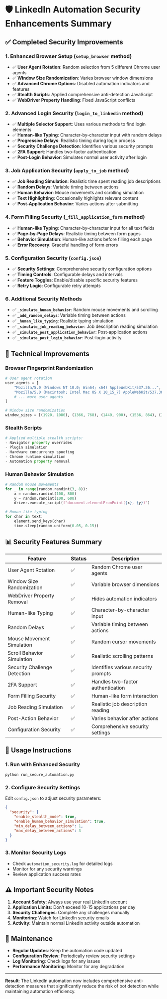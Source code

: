 # 🛡️ LinkedIn Automation Security Enhancements Summary

## ✅ Completed Security Improvements

### 1. **Enhanced Browser Setup** (`setup_browser` method)
- ✅ **User Agent Rotation**: Random selection from 5 different Chrome user agents
- ✅ **Window Size Randomization**: Varies browser window dimensions
- ✅ **Advanced Chrome Options**: Disabled automation indicators and features
- ✅ **Stealth Scripts**: Applied comprehensive anti-detection JavaScript
- ✅ **WebDriver Property Handling**: Fixed JavaScript conflicts

### 2. **Advanced Login Security** (`login_to_linkedin` method)
- ✅ **Multiple Selector Support**: Uses various methods to find login elements
- ✅ **Human-like Typing**: Character-by-character input with random delays
- ✅ **Progressive Delays**: Realistic timing during login process
- ✅ **Security Challenge Detection**: Identifies various security prompts
- ✅ **2FA Support**: Handles two-factor authentication
- ✅ **Post-Login Behavior**: Simulates normal user activity after login

### 3. **Job Application Security** (`apply_to_job` method)
- ✅ **Job Reading Simulation**: Realistic time spent reading job descriptions
- ✅ **Random Delays**: Variable timing between actions
- ✅ **Human Behavior**: Mouse movements and scrolling simulation
- ✅ **Text Highlighting**: Occasionally highlights relevant content
- ✅ **Post-Application Behavior**: Varies actions after submitting

### 4. **Form Filling Security** (`_fill_application_form` method)
- ✅ **Human-like Typing**: Character-by-character input for all text fields
- ✅ **Page-by-Page Delays**: Realistic timing between form pages
- ✅ **Behavior Simulation**: Human-like actions before filling each page
- ✅ **Error Recovery**: Graceful handling of form errors

### 5. **Configuration Security** (`config.json`)
- ✅ **Security Settings**: Comprehensive security configuration options
- ✅ **Timing Controls**: Configurable delays and intervals
- ✅ **Feature Toggles**: Enable/disable specific security features
- ✅ **Retry Logic**: Configurable retry attempts

### 6. **Additional Security Methods**
- ✅ **`_simulate_human_behavior`**: Random mouse movements and scrolling
- ✅ **`_add_random_delays`**: Variable timing between actions
- ✅ **`_human_like_typing`**: Realistic typing simulation
- ✅ **`_simulate_job_reading_behavior`**: Job description reading simulation
- ✅ **`_simulate_post_application_behavior`**: Post-application actions
- ✅ **`_simulate_post_login_behavior`**: Post-login activity

## 🔧 Technical Improvements

### Browser Fingerprint Randomization
```python
# User agent rotation
user_agents = [
    "Mozilla/5.0 (Windows NT 10.0; Win64; x64) AppleWebKit/537.36...",
    "Mozilla/5.0 (Macintosh; Intel Mac OS X 10_15_7) AppleWebKit/537.36...",
    # ... more user agents
]

# Window size randomization
window_sizes = [(1920, 1080), (1366, 768), (1440, 900), (1536, 864), (1280, 720)]
```

### Stealth Scripts
```python
# Applied multiple stealth scripts:
- Navigator property overrides
- Plugin simulation
- Hardware concurrency spoofing
- Chrome runtime simulation
- Automation property removal
```

### Human Behavior Simulation
```python
# Random mouse movements
for _ in range(random.randint(3, 8)):
    x = random.randint(100, 800)
    y = random.randint(100, 600)
    driver.execute_script(f"document.elementFromPoint({x}, {y})")

# Human-like typing
for char in text:
    element.send_keys(char)
    time.sleep(random.uniform(0.05, 0.15))
```

## 📊 Security Features Summary

| Feature | Status | Description |
|---------|--------|-------------|
| User Agent Rotation | ✅ | Random Chrome user agents |
| Window Size Randomization | ✅ | Variable browser dimensions |
| WebDriver Property Removal | ✅ | Hides automation indicators |
| Human-like Typing | ✅ | Character-by-character input |
| Random Delays | ✅ | Variable timing between actions |
| Mouse Movement Simulation | ✅ | Random cursor movements |
| Scroll Behavior Simulation | ✅ | Realistic scrolling patterns |
| Security Challenge Detection | ✅ | Identifies various security prompts |
| 2FA Support | ✅ | Handles two-factor authentication |
| Form Filling Security | ✅ | Human-like form interaction |
| Job Reading Simulation | ✅ | Realistic job description reading |
| Post-Action Behavior | ✅ | Varies behavior after actions |
| Configuration Security | ✅ | Comprehensive security settings |

## 🚀 Usage Instructions

### 1. **Run with Enhanced Security**
```bash
python run_secure_automation.py
```

### 2. **Configure Security Settings**
Edit `config.json` to adjust security parameters:
```json
{
  "security": {
    "enable_stealth_mode": true,
    "enable_human_behavior_simulation": true,
    "min_delay_between_actions": 1,
    "max_delay_between_actions": 3
  }
}
```

### 3. **Monitor Security Logs**
- Check `automation_security.log` for detailed logs
- Monitor for any security warnings
- Review application success rates

## ⚠️ Important Security Notes

1. **Account Safety**: Always use your real LinkedIn account
2. **Application Limits**: Don't exceed 10-15 applications per day
3. **Security Challenges**: Complete any challenges manually
4. **Monitoring**: Watch for LinkedIn security emails
5. **Activity**: Maintain normal LinkedIn activity outside automation

## 🔄 Maintenance

- **Regular Updates**: Keep the automation code updated
- **Configuration Review**: Periodically review security settings
- **Log Monitoring**: Check logs for any issues
- **Performance Monitoring**: Monitor for any degradation

---

**Result**: The LinkedIn automation now includes comprehensive anti-detection measures that significantly reduce the risk of bot detection while maintaining automation efficiency. 